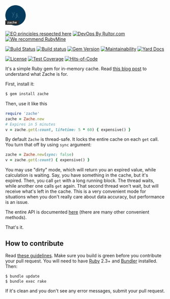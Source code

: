 <img src="/logo.svg" width="64px" height="64px"/>

[![EO principles respected here](https://www.elegantobjects.org/badge.svg)](https://www.elegantobjects.org)
[![DevOps By Rultor.com](http://www.rultor.com/b/yegor256/zache)](http://www.rultor.com/p/yegor256/zache)
[![We recommend RubyMine](https://www.elegantobjects.org/rubymine.svg)](https://www.jetbrains.com/ruby/)

[![Build Status](https://travis-ci.org/yegor256/zache.svg)](https://travis-ci.org/yegor256/zache)
[![Build status](https://ci.appveyor.com/api/projects/status/7eday736u9phnjiy?svg=true)](https://ci.appveyor.com/project/yegor256/zache)
[![Gem Version](https://badge.fury.io/rb/zache.svg)](http://badge.fury.io/rb/zache)
[![Maintainability](https://api.codeclimate.com/v1/badges/c136afe340fa94f14696/maintainability)](https://codeclimate.com/github/yegor256/zache/maintainability)
[![Yard Docs](http://img.shields.io/badge/yard-docs-blue.svg)](http://rubydoc.info/github/yegor256/zache/master/frames)

[![License](https://img.shields.io/badge/license-MIT-green.svg)](https://github.com/yegor256/zache/blob/master/LICENSE.txt)
[![Test Coverage](https://img.shields.io/codecov/c/yegor256/zache/pgtk.svg)](https://codecov.io/github/yegor256/zache?branch=master)
[![Hits-of-Code](https://hitsofcode.com/github/yegor256/zache)](https://hitsofcode.com/view/github/yegor256/zache)

It's a simple Ruby gem for in-memory cache.
Read [this blog post](https://www.yegor256.com/2019/02/05/zache.html)
to understand what Zache is for.

First, install it:

```bash
$ gem install zache
```

Then, use it like this

```ruby
require 'zache'
zache = Zache.new
# Expires in 5 minutes
v = zache.get(:count, lifetime: 5 * 60) { expensive() }
```

By default `Zache` is thread-safe. It locks the entire cache on each
`get` call. You turn that off by using `sync` argument:

```ruby
zache = Zache.new(sync: false)
v = zache.get(:count) { expensive() }
```

You may use "dirty" mode, which will return you an expired value, while
calculation is waiting. Say, you have something in the cache, but it's
expired. Then, you call `get` with a long running block. The thread waits,
while another one calls `get` again. That second thread won't wait, but will
receive what's left in the cache. This is a very convenient mode for situations
when you don't really care about data accuracy, but performance is an issue.

The entire API is documented [here](https://www.rubydoc.info/github/yegor256/zache/master/Zache)
(there are many other convenient methods).

That's it.

## How to contribute

Read [these guidelines](https://www.yegor256.com/2014/04/15/github-guidelines.html).
Make sure you build is green before you contribute
your pull request. You will need to have [Ruby](https://www.ruby-lang.org/en/) 2.3+ and
[Bundler](https://bundler.io/) installed. Then:

```
$ bundle update
$ bundle exec rake
```

If it's clean and you don't see any error messages, submit your pull request.
